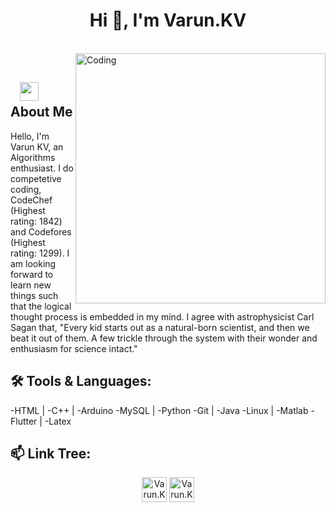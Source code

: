 <h1 align="center">Hi 👋, I'm Varun.KV</h1>

</br>
<img align="right" alt="Coding" width="400" src="https://media.giphy.com/media/WtTnAfZn6aVJfBzlN3/giphy.gif">
</br>

## &nbsp; &nbsp;<img src="https://media.giphy.com/media/WtTnAfZn6aVJfBzlN3/giphy.gif" width="30"> **About Me**

Hello, I'm Varun KV, an Algorithms enthusiast. I do competetive coding, CodeChef (Highest rating: 1842) and Codefores (Highest rating: 1299). I am looking forward to learn new things such that the logical thought process is embedded in my mind. I agree with astrophysicist Carl Sagan that, "Every kid starts out as a natural-born scientist, and then we beat it out of them. A few trickle through the system with their wonder and enthusiasm for science intact."

## 🛠️ **Tools & Languages:**

-HTML    |   -C++     |  -Arduino
-MySQL   |   -Python
-Git     |   -Java
-Linux   |   -Matlab
-Flutter |   -Latex

## 📫 **Link Tree:**
<p align="center">
<a href="https://www.linkedin.com/in/varun-kesharaju-400675191/" target="blank"><img align="center" src="https://cdn.jsdelivr.net/npm/simple-icons@3.0.1/icons/linkedin.svg" alt="Varun.KV" height="40" width="40" /></a>
<a href="mailto:varun.kesharaju@gmail.com" target="blank"><img align="center" src="https://cdn.jsdelivr.net/npm/simple-icons@3.0.1/icons/gmail.svg" alt="Varun.KV" height="40" width="40" /></a>
